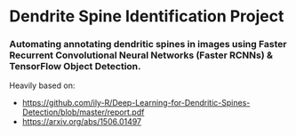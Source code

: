 # Dendrite Spine Identification Project

### Automating annotating dendritic spines in images using Faster Recurrent Convolutional Neural Networks (Faster RCNNs) & TensorFlow Object Detection.

Heavily based on:

- https://github.com/ily-R/Deep-Learning-for-Dendritic-Spines-Detection/blob/master/report.pdf
- https://arxiv.org/abs/1506.01497
